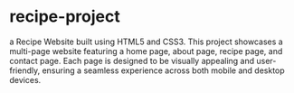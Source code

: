 # recipe-project
a Recipe Website built using HTML5 and CSS3. This project showcases a multi-page website featuring a home page, about page, recipe page, and contact page. Each page is designed to be visually appealing and user-friendly, ensuring a seamless experience across both mobile and desktop devices.
